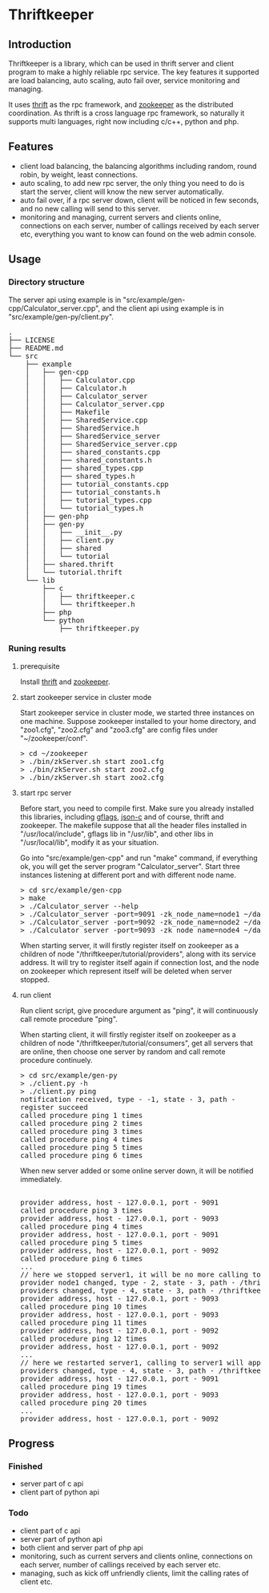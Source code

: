 # Thriftkeeper

## Introduction

Thriftkeeper is a library, which can be used in thrift server and client program to make a highly reliable rpc service. The key features it supported are load balancing, auto scaling, auto fail over, service monitoring and managing.

It uses [thrift][thrift] as the rpc framework, and [zookeeper][zookeeper] as the distributed coordination. As thrift is a cross language rpc framework, so naturally it supports multi languages, right now including c/c++, python and php. 

## Features

*  client load balancing, the balancing algorithms including random, round robin, by weight, least connections.
*  auto scaling, to add new rpc server, the only thing you need to do is start the server, client will know the new server automatically.
*  auto fail over, if a rpc server down, client will be noticed in few seconds, and no new calling will send to this server.
*  monitoring and managing, current servers and clients online, connections on each server, number of callings received by each server etc, everything you want to know can found on the web admin console.

## Usage

### Directory structure

The server api using example is in "src/example/gen-cpp/Calculator_server.cpp", and the client api using example is in "src/example/gen-py/client.py".

<pre>
.
├── LICENSE
├── README.md
└── src
    ├── example
    │   ├── gen-cpp
    │   │   ├── Calculator.cpp
    │   │   ├── Calculator.h
    │   │   ├── Calculator_server
    │   │   ├── Calculator_server.cpp
    │   │   ├── Makefile
    │   │   ├── SharedService.cpp
    │   │   ├── SharedService.h
    │   │   ├── SharedService_server
    │   │   ├── SharedService_server.cpp
    │   │   ├── shared_constants.cpp
    │   │   ├── shared_constants.h
    │   │   ├── shared_types.cpp
    │   │   ├── shared_types.h
    │   │   ├── tutorial_constants.cpp
    │   │   ├── tutorial_constants.h
    │   │   ├── tutorial_types.cpp
    │   │   └── tutorial_types.h
    │   ├── gen-php
    │   ├── gen-py
    │   │   ├── __init__.py
    │   │   ├── client.py
    │   │   ├── shared
    │   │   └── tutorial
    │   ├── shared.thrift
    │   └── tutorial.thrift
    └── lib
        ├── c
        │   ├── thriftkeeper.c
        │   └── thriftkeeper.h
        ├── php
        └── python
            ├── thriftkeeper.py
</pre>

### Runing results

 1. prerequisite

    Install [thrift][thrift] and [zookeeper][zookeeper].
    
 1. start zookeeper service in cluster mode

    Start zookeeper service in cluster mode, we started three instances on one machine. Suppose zookeeper installed to your home directory, and  "zoo1.cfg", "zoo2.cfg" and "zoo3.cfg" are config files under  "~/zookeeper/conf".

    <pre>
    > cd ~/zookeeper
    > ./bin/zkServer.sh start zoo1.cfg
    > ./bin/zkServer.sh start zoo2.cfg
    > ./bin/zkServer.sh start zoo2.cfg
    </pre>
    
 1. start rpc server

    Before start, you need to compile first. Make sure you already installed this libraries, including [gflags][gflags], [json-c][json-c] and of course, thrift and zookeeper. The makefile suppose that all the header files installed in "/usr/local/include", gflags lib in "/usr/lib", and other libs in "/usr/local/lib", modify it as your situation.
    
    Go into "src/example/gen-cpp" and run "make" command, if everything ok, you will get the server program "Calculator_server". Start three instances listening at different port and with different node name.

    <pre>
    > cd src/example/gen-cpp
    > make
    > ./Calculator_server --help
    > ./Calculator_server -port=9091 -zk_node_name=node1 ~/data/thriftkeeper/tutorial_node1.log 2>&1 &
    > ./Calculator_server -port=9092 -zk_node_name=node2 ~/data/thriftkeeper/tutorial_node1.log 2>&1 &
    > ./Calculator_server -port=9093 -zk_node_name=node4 ~/data/thriftkeeper/tutorial_node1.log 2>&1 &
    </pre>
    
    When starting server, it will firstly register itself on zookeeper as a children of node "/thriftkeeper/tutorial/providers", along with its service address. It will try to register itself again if connection lost, and the node on zookeeper which represent itself will be deleted when server stopped.

 1. run client
 
    Run client script, give procedure argument as "ping", it will continuously call remote procedure "ping".

    When starting client, it will firstly register itself on zookeeper as a children of node "/thriftkeeper/tutorial/consumers", get all servers that are online, then choose one server by random and call remote procedure continuely. 

    <pre>
    > cd src/example/gen-py
    > ./client.py -h
    > ./client.py ping
    notification received, type - -1, state - 3, path -
    register succeed
    called procedure ping 1 times
    called procedure ping 2 times
    called procedure ping 3 times
    called procedure ping 4 times
    called procedure ping 5 times
    called procedure ping 6 times
    </pre>
    
    When new server added or some online server down, it will be notified immediately.
 
    <pre>   
    provider address, host - 127.0.0.1, port - 9091
    called procedure ping 3 times
    provider address, host - 127.0.0.1, port - 9093
    called procedure ping 4 times
    provider address, host - 127.0.0.1, port - 9091
    called procedure ping 5 times
    provider address, host - 127.0.0.1, port - 9092
    called procedure ping 6 times
    ...
    // here we stopped server1, it will be no more calling to server1
    provider node1 changed, type - 2, state - 3, path - /thriftkeeper/tutorial/providers/node1
    providers changed, type - 4, state - 3, path - /thriftkeeper/tutorial/providers
    provider address, host - 127.0.0.1, port - 9093
    called procedure ping 10 times
    provider address, host - 127.0.0.1, port - 9093
    called procedure ping 11 times
    provider address, host - 127.0.0.1, port - 9092
    called procedure ping 12 times
    provider address, host - 127.0.0.1, port - 9092
    ...
    // here we restarted server1, calling to server1 will appear again
    providers changed, type - 4, state - 3, path - /thriftkeeper/tutorial/providers
    provider address, host - 127.0.0.1, port - 9091
    called procedure ping 19 times
    provider address, host - 127.0.0.1, port - 9093
    called procedure ping 20 times
    ...
    provider address, host - 127.0.0.1, port - 9092
    </pre>

## Progress

### Finished

 *  server part of c api
 *  client part of python api

### Todo

 *  client part of c api
 *  server part of python api
 *  both client and server part of php api
 *  monitoring, such as current servers and clients online, connections on each server, number of callings received by each server etc.
 *  managing, such as kick off unfriendly clients, limit the calling rates of client etc.

[thrift]: http://thrift.apache.org/ "Thrift"
[zookeeper]: http://zookeeper.apache.org/ "ZooKeeper" 
[gflags]: https://code.google.com/p/gflags/ "gflags"
[json-c]: https://github.com/json-c/json-c "josn-c"
